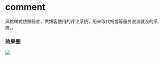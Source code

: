 # comment

风格样式仿照畅言，供博客使用的评论系统，用来取代畅言等服务说没就没的系统。。

### 效果图
![](https://wx4.sinaimg.cn/mw690/62d95157ly1g8mxqxcgpij21800e8q4o.jpg)
